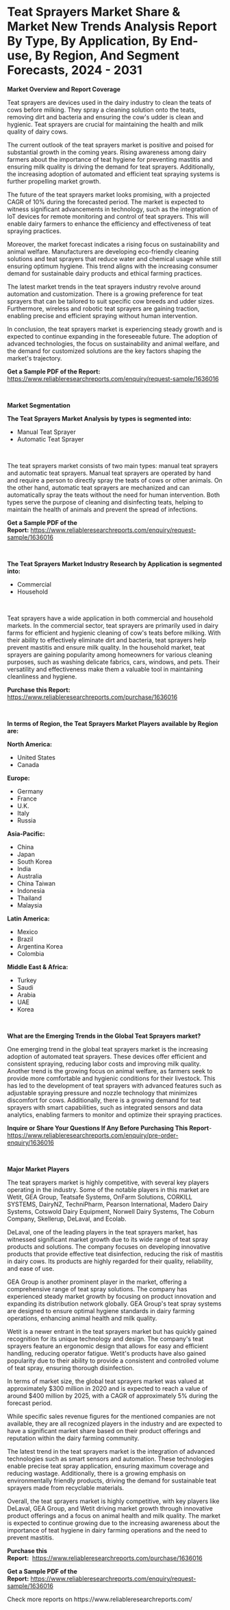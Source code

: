 <p><h1>Teat Sprayers Market Share & Market New Trends Analysis Report By Type, By Application, By End-use, By Region, And Segment Forecasts, 2024 - 2031</h1></p><p><strong>Market Overview and Report Coverage</strong></p>
<p><p>Teat sprayers are devices used in the dairy industry to clean the teats of cows before milking. They spray a cleaning solution onto the teats, removing dirt and bacteria and ensuring the cow's udder is clean and hygienic. Teat sprayers are crucial for maintaining the health and milk quality of dairy cows.</p><p>The current outlook of the teat sprayers market is positive and poised for substantial growth in the coming years. Rising awareness among dairy farmers about the importance of teat hygiene for preventing mastitis and ensuring milk quality is driving the demand for teat sprayers. Additionally, the increasing adoption of automated and efficient teat spraying systems is further propelling market growth.</p><p>The future of the teat sprayers market looks promising, with a projected CAGR of 10% during the forecasted period. The market is expected to witness significant advancements in technology, such as the integration of IoT devices for remote monitoring and control of teat sprayers. This will enable dairy farmers to enhance the efficiency and effectiveness of teat spraying practices.</p><p>Moreover, the market forecast indicates a rising focus on sustainability and animal welfare. Manufacturers are developing eco-friendly cleaning solutions and teat sprayers that reduce water and chemical usage while still ensuring optimum hygiene. This trend aligns with the increasing consumer demand for sustainable dairy products and ethical farming practices.</p><p>The latest market trends in the teat sprayers industry revolve around automation and customization. There is a growing preference for teat sprayers that can be tailored to suit specific cow breeds and udder sizes. Furthermore, wireless and robotic teat sprayers are gaining traction, enabling precise and efficient spraying without human intervention.</p><p>In conclusion, the teat sprayers market is experiencing steady growth and is expected to continue expanding in the foreseeable future. The adoption of advanced technologies, the focus on sustainability and animal welfare, and the demand for customized solutions are the key factors shaping the market's trajectory.</p></p>
<p><strong>Get a Sample PDF of the Report:</strong> <a href="https://www.reliableresearchreports.com/enquiry/request-sample/1636016">https://www.reliableresearchreports.com/enquiry/request-sample/1636016</a></p>
<p>&nbsp;</p>
<p><strong>Market Segmentation</strong></p>
<p><strong>The Teat Sprayers Market Analysis by types is segmented into:</strong></p>
<p><ul><li>Manual Teat Sprayer</li><li>Automatic Teat Sprayer</li></ul></p>
<p>&nbsp;</p>
<p><p>The teat sprayers market consists of two main types: manual teat sprayers and automatic teat sprayers. Manual teat sprayers are operated by hand and require a person to directly spray the teats of cows or other animals. On the other hand, automatic teat sprayers are mechanized and can automatically spray the teats without the need for human intervention. Both types serve the purpose of cleaning and disinfecting teats, helping to maintain the health of animals and prevent the spread of infections.</p></p>
<p><strong>Get a Sample PDF of the Report:</strong>&nbsp;<a href="https://www.reliableresearchreports.com/enquiry/request-sample/1636016">https://www.reliableresearchreports.com/enquiry/request-sample/1636016</a></p>
<p>&nbsp;</p>
<p><strong>The Teat Sprayers Market Industry Research by Application is segmented into:</strong></p>
<p><ul><li>Commercial</li><li>Household</li></ul></p>
<p>&nbsp;</p>
<p><p>Teat sprayers have a wide application in both commercial and household markets. In the commercial sector, teat sprayers are primarily used in dairy farms for efficient and hygienic cleaning of cow's teats before milking. With their ability to effectively eliminate dirt and bacteria, teat sprayers help prevent mastitis and ensure milk quality. In the household market, teat sprayers are gaining popularity among homeowners for various cleaning purposes, such as washing delicate fabrics, cars, windows, and pets. Their versatility and effectiveness make them a valuable tool in maintaining cleanliness and hygiene.</p></p>
<p><strong>Purchase this Report:</strong>&nbsp; <a href="https://www.reliableresearchreports.com/purchase/1636016">https://www.reliableresearchreports.com/purchase/1636016</a></p>
<p>&nbsp;</p>
<p><strong>In terms of Region, the Teat Sprayers Market Players available by Region are:</strong></p>
<p>
    <p> <strong> North America: </strong>
        <ul>
            <li>United States</li>
            <li>Canada</li>
        </ul>
        </p> 
    <p> <strong> Europe: </strong>
        <ul>
            <li>Germany</li>
            <li>France</li>
            <li>U.K.</li>
            <li>Italy</li>
            <li>Russia</li>
        </ul>
        </p> 
    <p> <strong> Asia-Pacific: </strong>
        <ul>
            <li>China</li>
            <li>Japan</li>
            <li>South Korea</li>
            <li>India</li>
            <li>Australia</li>
            <li>China Taiwan</li>
            <li>Indonesia</li>
            <li>Thailand</li>
            <li>Malaysia</li>
        </ul>
        </p> 
    <p> <strong> Latin America: </strong>
        <ul>
            <li>Mexico</li>
            <li>Brazil</li>
            <li>Argentina Korea</li>
            <li>Colombia</li>
        </ul>
        </p> 
    <p> <strong> Middle East & Africa: </strong>
        <ul>
            <li>Turkey</li>
            <li>Saudi</li>
            <li>Arabia</li>
            <li>UAE</li>
            <li>Korea</li>
        </ul>
    </p>
    </p>
<p>&nbsp;</p>
<p><strong>What are the Emerging Trends in the Global Teat Sprayers market?</strong></p>
<p><p>One emerging trend in the global teat sprayers market is the increasing adoption of automated teat sprayers. These devices offer efficient and consistent spraying, reducing labor costs and improving milk quality. Another trend is the growing focus on animal welfare, as farmers seek to provide more comfortable and hygienic conditions for their livestock. This has led to the development of teat sprayers with advanced features such as adjustable spraying pressure and nozzle technology that minimizes discomfort for cows. Additionally, there is a growing demand for teat sprayers with smart capabilities, such as integrated sensors and data analytics, enabling farmers to monitor and optimize their spraying practices.</p></p>
<p><strong>Inquire or Share Your Questions If Any Before Purchasing This Report</strong>- <a href="https://www.reliableresearchreports.com/enquiry/pre-order-enquiry/1636016">https://www.reliableresearchreports.com/enquiry/pre-order-enquiry/1636016</a></p>
<p>&nbsp;</p>
<p><strong>Major Market Players</strong></p>
<p><p>The teat sprayers market is highly competitive, with several key players operating in the industry. Some of the notable players in this market are Wetit, GEA Group, Teatsafe Systems, OnFarm Solutions, CORKILL SYSTEMS, DairyNZ, TechniPharm, Pearson International, Madero Dairy Systems, Cotswold Dairy Equipment, Norwell Dairy Systems, The Coburn Company, Skellerup, DeLaval, and Ecolab.</p><p>DeLaval, one of the leading players in the teat sprayers market, has witnessed significant market growth due to its wide range of teat spray products and solutions. The company focuses on developing innovative products that provide effective teat disinfection, reducing the risk of mastitis in dairy cows. Its products are highly regarded for their quality, reliability, and ease of use.</p><p>GEA Group is another prominent player in the market, offering a comprehensive range of teat spray solutions. The company has experienced steady market growth by focusing on product innovation and expanding its distribution network globally. GEA Group's teat spray systems are designed to ensure optimal hygiene standards in dairy farming operations, enhancing animal health and milk quality.</p><p>Wetit is a newer entrant in the teat sprayers market but has quickly gained recognition for its unique technology and design. The company's teat sprayers feature an ergonomic design that allows for easy and efficient handling, reducing operator fatigue. Wetit's products have also gained popularity due to their ability to provide a consistent and controlled volume of teat spray, ensuring thorough disinfection.</p><p>In terms of market size, the global teat sprayers market was valued at approximately $300 million in 2020 and is expected to reach a value of around $400 million by 2025, with a CAGR of approximately 5% during the forecast period.</p><p>While specific sales revenue figures for the mentioned companies are not available, they are all recognized players in the industry and are expected to have a significant market share based on their product offerings and reputation within the dairy farming community.</p><p>The latest trend in the teat sprayers market is the integration of advanced technologies such as smart sensors and automation. These technologies enable precise teat spray application, ensuring maximum coverage and reducing wastage. Additionally, there is a growing emphasis on environmentally friendly products, driving the demand for sustainable teat sprayers made from recyclable materials.</p><p>Overall, the teat sprayers market is highly competitive, with key players like DeLaval, GEA Group, and Wetit driving market growth through innovative product offerings and a focus on animal health and milk quality. The market is expected to continue growing due to the increasing awareness about the importance of teat hygiene in dairy farming operations and the need to prevent mastitis.</p></p>
<p><strong>Purchase this Report:</strong>&nbsp;&nbsp;<a href="https://www.reliableresearchreports.com/purchase/1636016">https://www.reliableresearchreports.com/purchase/1636016</a></p>
<p></p>
<p><strong>Get a Sample PDF of the Report:</strong>&nbsp;<a href="https://www.reliableresearchreports.com/enquiry/request-sample/1636016">https://www.reliableresearchreports.com/enquiry/request-sample/1636016</a></p>
<p>Check more reports on https://www.reliableresearchreports.com/</p>